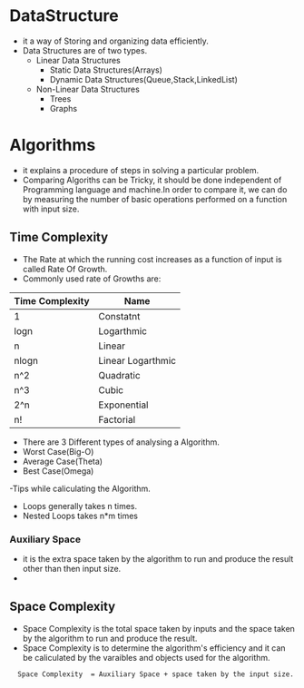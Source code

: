 # DataStructure
- it a way of Storing and organizing data efficiently.
- Data Structures are of two types.
  - Linear Data Structures
    - Static Data Structures(Arrays)
    - Dynamic Data Structures(Queue,Stack,LinkedList)
  - Non-Linear Data Structures
    - Trees
    - Graphs

# Algorithms
- it explains a procedure of steps in solving a particular problem.
- Comparing Algoriths can be Tricky, it should be done independent of Programming language and machine.In order to compare it, we can do by measuring the number of basic operations performed on a function with input size.

## Time Complexity
- The Rate at which the running cost increases as a function of input is called Rate Of Growth.
- Commonly used rate of Growths are:

|Time Complexity| Name|
|-----------------|------|
|1|Constatnt|
|logn|Logarthmic|
|n|Linear|
|nlogn|Linear Logarthmic|
|n^2|Quadratic|
|n^3|Cubic|
|2^n|Exponential|
|n!|Factorial|

- There are 3 Different types of analysing a Algorithm.
- Worst Case(Big-O) 
- Average Case(Theta)
- Best Case(Omega)

-Tips while caliculating the Algorithm.
- Loops generally takes n times.
- Nested Loops takes n*m times


### Auxiliary Space
- it is the extra space taken by the algorithm to run and produce the result other than then input size.
- 
## Space Complexity
- Space Complexity is the total space taken by inputs and the space taken by the algorithm to run and produce the result.
- Space Complexity is to determine the algorithm's efficiency and it can be caliculated by the varaibles and objects used for the algorithm.

~~~
  Space Complexity  = Auxiliary Space + space taken by the input size.
~~~
  